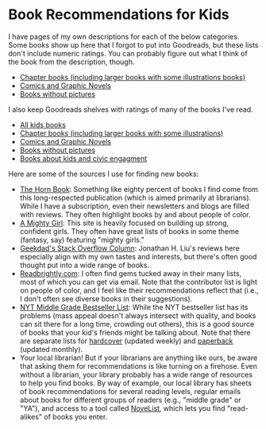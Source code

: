 # Book Recommendations for Kids

I have pages of my own descriptions for each of the below categories. Some books show up here that I forgot to put into Goodreads, but these lists don't include numeric ratings. You can probably figure out what I think of the book from the description, though.

  * [Chapter books (including larger books with some illustrations books)](https://derricks.github.io/chapter_book_thoughts)
  * [Comics and Graphic Novels](https://derricks.github.io/kids_comic_books)
  * [Books without pictures](https://derricks.github.io/books_without_pictures)


I also keep Goodreads shelves with ratings of many of the books I've read.

  * [All kids books](https://www.goodreads.com/review/list/7272957-derrick-schneider?shelf=you-know-for-kids)
  * [Chapter books (including larger books with some illustrations)](https://www.goodreads.com/review/list/7272957-derrick-schneider?shelf=chapter-books)
  * [Comics and Graphic Novels](https://www.goodreads.com/review/list/7272957-derrick-schneider?shelf=kid-comics)
  * [Books without pictures](https://www.goodreads.com/review/list/7272957-derrick-schneider?shelf=kids-no-pictures)
  * [Books about kids and civic engagment](https://www.goodreads.com/review/list/7272957-derrick-schneider?shelf=kids-and-civic-engagement)

Here are some of the sources I use for finding new books:

  * [The Horn Book](https://www.hbook.com/): Something like eighty percent of books I find come from this long-respected publication (which is aimed primarily at librarians). While I have a subscription, even their newsletters and blogs are filled with reviews. They often highlight books by and about people of color.
  * [A Mighty Girl](https://www.amightygirl.com/): This site is heavily focused on building up strong, confident girls. They often have great lists of books in some theme (fantasy, say) featuring "mighty girls."
  * [Geekdad's Stack Overflow Column](https://geekdad.com/category/columns/stack-overflow/): Jonathan H. Liu's reviews here especially align with my own tastes and interests, but there's often good thought put into a wide range of books.
  * [Readbrightly.com](https://www.readbrightly.com/): I often find gems tucked away in their many lists, most of which you can get via email. Note that the contributor list is light on people of color, and I feel like their recommendations reflect that (i.e., I don't often see diverse books in their suggestions).
  * [NYT Middle Grade Bestseller List](https://www.nytimes.com/books/best-sellers/childrens-middle-grade-hardcover/): While the NYT bestseller list has its problems (mass appeal doesn't always intersect with quality, and books can sit there for a long time, crowding out others), this is a good source of books that your kid's friends might be talking about. Note that there are separate lists for [hardcover](https://www.nytimes.com/books/best-sellers/childrens-middle-grade-hardcover/) (updated weekly) and [paperback](https://www.nytimes.com/books/best-sellers/middle-grade-paperback-monthly/) (updated monthly).
  * Your local librarian! But if your librarians are anything like ours, be aware that asking them for recommendations is like turning on a firehose. Even without a librarian, your library probably has a wide range of resources to help you find books. By way of example, our local library has sheets of book recommendations for several reading levels, regular emails about books for different groups of readers (e.g., "middle grade" or "YA"), and access to a tool called [NoveList](https://www.ebscohost.com/novelist), which lets you find "read-alikes" of books you enter.
